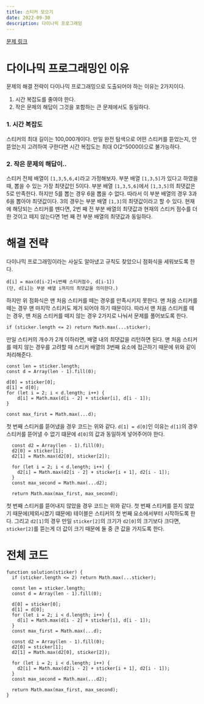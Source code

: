 ```yaml
---
title: 스티커 모으기
date: 2022-09-30
description: 다이나믹 프로그래밍
---
```


[문제 링크](https://school.programmers.co.kr/learn/courses/30/lessons/12971)

# 다이나믹 프로그래밍인 이유

문제의 해결 전략이 다이나믹 프로그래밍으로 도출되어야 하는 이유는 2가지이다.

1. 시간 복잡도를 줄여야 한다.
2. 작은 문제의 해답이 그것을 포함하는 큰 문제에서도 동일하다.

### 1. 시간 복잡도

스티커의 최대 길이는 100,000개이다. 만일 완전 탐색으로 어떤 스티커를 뜯었는지, 안뜯었는지 고려하여 구한다면 시간 복잡도는 최대 O(2^50000)으로 불가능하다.

### 2. 작은 문제의 해답이..

스티커 전체 배열이 `[1,3,5,6,4]`라고 가정해보자. 부분 배열 `[1,3,5]`가 있다고 하였을 때, 뽑을 수 있는 가장 최댓값인 5이다. 부분 배열 `[1,3,5,6]`에서 `[1,3,5]`의 최댓값은 5로 만족한다. 하지만 5를 뽑는 경우 6을 뽑을 수 없다. 따라서 이 부분 배열의 경우 3과 6을 뽑아야 최댓값이다. 3의 경우는 부분 배열 `[1,3]`의 최댓값이라고 할 수 있다. 현재에 해당되는 스티커를 뗀다면, 2번 째 전 부분 배열의 최댓값과 현재의 스티커 점수를 더한 것이고 떼지 않는다면 1번 째 전 부분 배열의 최댓값과 동일하다.

# 해결 전략

다이나믹 프로그래밍이라는 사실도 알아냈고 규칙도 찾았으니 점화식을 세워보도록 한다.

```
d[i] = max(d[i-2]+i번째 스티커점수, d[i-1])
(단, d[i]는 부분 배열 i까지의 최댓값을 의미한다.)
```

하지만 위 점화식은 맨 처음 스티커를 떼는 경우를 만족시키지 못한다. 맨 처음 스티커를 떼는 경우 맨 마지막 스티커도 제거 되어야 하기 때문이다. 따라서 맨 처음 스티커를 떼는 경우, 맨 처음 스티커를 떼지 않는 경우 2가지로 나눠서 문제를 풀어보도록 한다.

```
if (sticker.length <= 2) return Math.max(...sticker);
```

만일 스티커의 개수가 2개 이하라면, 배열 내의 최댓값을 리턴하면 된다. 맨 처음 스티커를 떼지 않는 경우를 고려할 때 스티커 배열의 3번째 요소에 접근하기 때문에 위와 같이 처리해준다.

```
const len = sticker.length;
const d = Array(len - 1).fill(0);

d[0] = sticker[0];
d[1] = d[0];
for (let i = 2; i < d.length; i++) {
    d[i] = Math.max(d[i - 2] + sticker[i], d[i - 1]);
}

const max_first = Math.max(...d);
```

첫 번째 스티커를 뜯어냈을 경우 코드는 위와 같다. `d[1] = d[0]`인 이유는 `d[1]`의 경우 스티커를 뜯어낼 수 없기 떄문에 `d[0]`의 값과 동일하게 넣어주어야 한다.

```
  const d2 = Array(len - 1).fill(0);
  d2[0] = sticker[1];
  d2[1] = Math.max(d2[0], sticker[2]);

  for (let i = 2; i < d.length; i++) {
    d2[i] = Math.max(d2[i - 2] + sticker[i + 1], d2[i - 1]);
  }
  const max_second = Math.max(...d2);

  return Math.max(max_first, max_second);

```

첫 번째 스티커를 뜯어내지 않았을 경우 코드는 위와 같다. 첫 번째 스티커를 뜯지 않았기 때문에(제외시켰기 떄문에) 테이블은 스티커의 첫 번째 요소에서부터 시작하도록 한다. 그리고 `d2[1]`의 경우 만일 `sticker[2]`의 크기가 `d2[0]`의 크기보다 크다면, `sticker[2]`를 뜯는게 더 값이 크기 때문에 둘 중 큰 값을 가지도록 한다.

# 전체 코드

```
function solution(sticker) {
  if (sticker.length <= 2) return Math.max(...sticker);

  const len = sticker.length;
  const d = Array(len - 1).fill(0);

  d[0] = sticker[0];
  d[1] = d[0];
  for (let i = 2; i < d.length; i++) {
    d[i] = Math.max(d[i - 2] + sticker[i], d[i - 1]);
  }
  const max_first = Math.max(...d);

  const d2 = Array(len - 1).fill(0);
  d2[0] = sticker[1];
  d2[1] = Math.max(d2[0], sticker[2]);

  for (let i = 2; i < d.length; i++) {
    d2[i] = Math.max(d2[i - 2] + sticker[i + 1], d2[i - 1]);
  }
  const max_second = Math.max(...d2);

  return Math.max(max_first, max_second);
}
```
